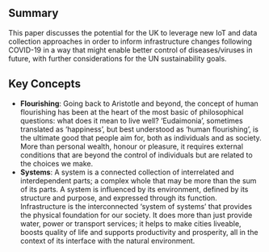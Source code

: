 ## Summary
This paper discusses the potential for the UK to leverage new IoT and data collection approaches in order to inform infrastructure changes following COVID-19 in a way that might enable better control of diseases/viruses in future, with further considerations for the UN sustainability goals.

## Key Concepts

- **Flourishing**: Going back to Aristotle and beyond, the concept of human flourishing has been at the heart of the most basic of philosophical questions: what does it mean to live well? ‘Eudaimonia’, sometimes translated as ‘happiness’, but best understood as ‘human flourishing’, is the ultimate good that people aim for, both as individuals and as society. More than personal wealth, honour or pleasure, it requires external conditions that are beyond the control of individuals but are related to the choices we make.
- **Systems**: A system is a connected collection of interrelated and interdependent parts; a complex whole that may be more than the sum of its parts. A system is influenced by its environment, defined by its structure and purpose, and expressed through its function. Infrastructure is the interconnected ‘system of systems’ that provides the physical foundation for our society. It does more than just provide water, power or transport services; it helps to make cities liveable, boosts quality of life and supports productivity and prosperity, all in the context of its interface with the natural environment.